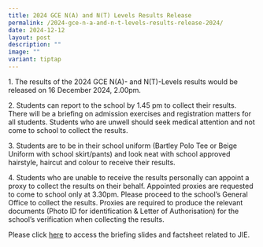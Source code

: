 ```yaml
---
title: 2024 GCE N(A) and N(T) Levels Results Release
permalink: /2024-gce-n-a-and-n-t-levels-results-release-2024/
date: 2024-12-12
layout: post
description: ""
image: ""
variant: tiptap
---
```

<p>1. The results of the 2024 GCE N(A)- and N(T)-Levels results would be
released on 16 December 2024, 2.00pm.</p>
<p>2. Students can report to the school by 1.45 pm to collect their results.
There will be a briefing on admission exercises and registration matters
for all students. Students who are unwell should seek medical attention
and not come to school to collect the results.</p>
<p>3. Students are to be in their school uniform (Bartley Polo Tee or Beige
Uniform with school skirt/pants) and look neat with school approved hairstyle,
haircut and colour to receive their results.</p>
<p>4. Students who are unable to receive the results personally can appoint
a proxy to collect the results on their behalf. Appointed proxies are requested
to come to school only at 3.30pm. Please proceed to the school’s General
Office to collect the results. Proxies are required to produce the relevant
documents (Photo ID for identification &amp; Letter of Authorisation) for
the school’s verification when collecting the results.</p>
<p>Please click <a href="https://drive.google.com/drive/folders/1Mdp195747nBabyE72Zl8L97qkW1K0-Gq?usp=drive_link" rel="noopener nofollow" target="_blank">here</a> to
access the briefing slides and factsheet related to JIE.</p>